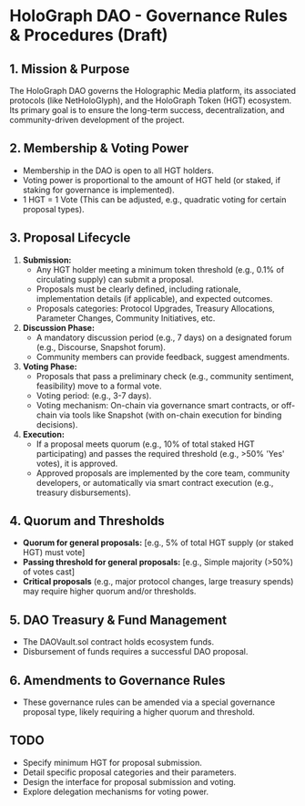 <!-- File: holograph/dao/governance_rules.md -->
<!-- Purpose: Outlines the rules, procedures, and structure for HoloGraph DAO governance. -->
<!-- Key Future Dependencies: Chosen DAO framework (e.g., Aragon, Snapshot), HGT contract. -->
<!-- Main Future Exports/API: N/A (Documentation). -->
<!-- Link to Legacy Logic (if applicable): N/A. -->
<!-- Intended Technology Stack: Markdown. -->
<!-- TODO: Detail proposal lifecycle (submission, discussion, voting, execution). -->
<!-- TODO: Define quorum requirements and voting thresholds. -->
<!-- TODO: Specify dispute resolution mechanisms. -->
<!-- TODO: Outline how smart contracts are upgraded via DAO proposals. -->

# HoloGraph DAO - Governance Rules & Procedures (Draft)

## 1. Mission & Purpose
The HoloGraph DAO governs the Holographic Media platform, its associated protocols (like NetHoloGlyph),
and the HoloGraph Token (HGT) ecosystem. Its primary goal is to ensure the long-term success,
decentralization, and community-driven development of the project.

## 2. Membership & Voting Power
- Membership in the DAO is open to all HGT holders.
- Voting power is proportional to the amount of HGT held (or staked, if staking for governance is implemented).
- 1 HGT = 1 Vote (This can be adjusted, e.g., quadratic voting for certain proposal types).

## 3. Proposal Lifecycle
1.  **Submission:**
    *   Any HGT holder meeting a minimum token threshold (e.g., 0.1% of circulating supply) can submit a proposal.
    *   Proposals must be clearly defined, including rationale, implementation details (if applicable), and expected outcomes.
    *   Proposals categories: Protocol Upgrades, Treasury Allocations, Parameter Changes, Community Initiatives, etc.
2.  **Discussion Phase:**
    *   A mandatory discussion period (e.g., 7 days) on a designated forum (e.g., Discourse, Snapshot forum).
    *   Community members can provide feedback, suggest amendments.
3.  **Voting Phase:**
    *   Proposals that pass a preliminary check (e.g., community sentiment, feasibility) move to a formal vote.
    *   Voting period: (e.g., 3-7 days).
    *   Voting mechanism: On-chain via governance smart contracts, or off-chain via tools like Snapshot (with on-chain execution for binding decisions).
4.  **Execution:**
    *   If a proposal meets quorum (e.g., 10% of total staked HGT participating) and passes the required threshold (e.g., >50% 'Yes' votes), it is approved.
    *   Approved proposals are implemented by the core team, community developers, or automatically via smart contract execution (e.g., treasury disbursements).

## 4. Quorum and Thresholds
- **Quorum for general proposals:** [e.g., 5% of total HGT supply (or staked HGT) must vote]
- **Passing threshold for general proposals:** [e.g., Simple majority (>50%) of votes cast]
- **Critical proposals** (e.g., major protocol changes, large treasury spends) may require higher quorum and/or thresholds.

## 5. DAO Treasury & Fund Management
- The DAOVault.sol contract holds ecosystem funds.
- Disbursement of funds requires a successful DAO proposal.

## 6. Amendments to Governance Rules
- These governance rules can be amended via a special governance proposal type, likely requiring a higher quorum and threshold.

## TODO
- Specify minimum HGT for proposal submission.
- Detail specific proposal categories and their parameters.
- Design the interface for proposal submission and voting.
- Explore delegation mechanisms for voting power.
